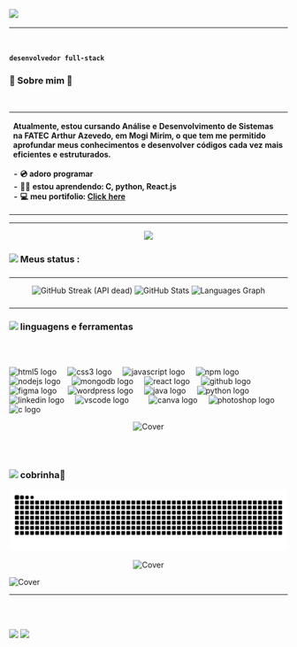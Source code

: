 <!--Created and organized by Bala Karthikeya-->
<!--Reach me out on LinkedIn (alurubalakarthikeya) to get your free README for github!!-->

<img  src="https://i.pinimg.com/originals/a8/d4/46/a8d446aeaded108a90c974a5d6a356d9.gif" width="1000">


<hr/><br>

**`desenvolvedor full-stack`**
        <h3 align="left">
        👾 Sobre mim 🤖
        </h3><br>
<div>
  <table align="center" width="100%">
    <tr>
      <td width="80%">
        <p align="left"><b>Atualmente, estou cursando Análise e Desenvolvimento de Sistemas na FATEC Arthur Azevedo, em Mogi Mirim, o que tem me permitido aprofundar meus conhecimentos e desenvolver códigos cada vez mais eficientes e estruturados.
<br><br>
          - 💿 adoro programar <br>
          - 👨‍💻 estou aprendendo: C, python, React.js<br>
          - 💻 meu portifolio: <a href="https://breno1224.github.io/novo-port/#home" target="_blank">Click here</a></b><br>
        </p>
      </td>
    </tr>
  </table>
</div>

---

<div align="center">
  <img src="https://i.pinimg.com/originals/08/7b/fb/087bfb3a72c8f5af8a14c7b20352dafd.gif">
</div>
<h3 align="left"><img src="https://user-images.githubusercontent.com/74038190/226127913-88de86d3-8437-45b9-a3b6-e746b47f655a.gif" height="20">  Meus status :</h3>

###
---

<div align="center">
  <img src="https://github-readme-streak-stats-drab-phi.vercel.app?user=Breno1224&theme=radical&include_all_commits=true&locale=pt-br" width="350" alt="GitHub Streak (API dead) " />
  <img src="https://github-readme-stats.vercel.app/api?username=Breno1224&theme=radical&show_icons=true&rank_icon=github&include_all_commits=true&locale=pt-br" width="350" alt="GitHub Stats" />
  <img src="https://github-readme-stats.vercel.app/api/top-langs/?username=Breno1224&hide_progress=true&theme=radical&include_all_commits=true&locale=pt-br" width="350" alt="Languages Graph" />
</div>



###
---
<h3 align="left"><img src="https://user-images.githubusercontent.com/74038190/212284087-bbe7e430-757e-4901-90bf-4cd2ce3e1852.gif" height="20"> linguagens e ferramentas</h3>

###

<br clear="both">


###

<div align="left">
  <img src="https://cdn.jsdelivr.net/gh/devicons/devicon/icons/html5/html5-original.svg" height="30" alt="html5 logo"  />
  <img width="12" />
  <img src="https://cdn.jsdelivr.net/gh/devicons/devicon/icons/css3/css3-original.svg" height="30" alt="css3 logo"  />
  <img width="12" />
  <img src="https://cdn.jsdelivr.net/gh/devicons/devicon/icons/javascript/javascript-original.svg" height="30" alt="javascript logo"  />
  <img width="12" />
  <img src="https://cdn.jsdelivr.net/gh/devicons/devicon/icons/npm/npm-original-wordmark.svg" height="30" alt="npm logo"  />
  <img width="12" />
  <img src="https://cdn.jsdelivr.net/gh/devicons/devicon/icons/nodejs/nodejs-original.svg" height="30" alt="nodejs logo"  />
  <img width="12" />
  <img src="https://cdn.jsdelivr.net/gh/devicons/devicon/icons/mongodb/mongodb-original.svg" height="30" alt="mongodb logo"  />
  <img width="12" />
  <img src="https://cdn.jsdelivr.net/gh/devicons/devicon/icons/react/react-original.svg" height="30" alt="react logo"  />
  <img width="12" />
  <img src="https://cdn.jsdelivr.net/gh/devicons/devicon/icons/github/github-original.svg" height="30" alt="github logo"  />
  <img width="12" />
  <img src="https://cdn.jsdelivr.net/gh/devicons/devicon/icons/figma/figma-original.svg" height="30" alt="figma logo"  />
  <img width="12" />
  <img src="https://cdn.jsdelivr.net/gh/devicons/devicon/icons/wordpress/wordpress-original.svg" height="30" alt="wordpress logo"  />
  <img width="12" />
  <img src="https://cdn.jsdelivr.net/gh/devicons/devicon/icons/java/java-original.svg" height="30" alt="java logo"  />
  <img width="12" />
  <img src="https://cdn.jsdelivr.net/gh/devicons/devicon/icons/python/python-original.svg" height="30" alt="python logo"  />
  <img width="12" />
  <img src="https://cdn.jsdelivr.net/gh/devicons/devicon/icons/linkedin/linkedin-original.svg" height="30" alt="linkedin logo"  />
  <img width="12" />
  <img src="https://cdn.jsdelivr.net/gh/devicons/devicon/icons/vscode/vscode-original.svg" height="30" alt="vscode logo"  />
   <img width="12" />
  <img width="12" />
  <img src="https://cdn.jsdelivr.net/gh/devicons/devicon/icons/canva/canva-original.svg" height="30" alt="canva logo"  />
  <img width="12" />
  <img src="https://cdn.jsdelivr.net/gh/devicons/devicon/icons/photoshop/photoshop-plain.svg" height="30" alt="photoshop logo"  />
  <img width="12" />
  <img src="https://cdn.jsdelivr.net/gh/devicons/devicon/icons/c/c-original.svg" height="30" alt="c logo"  />
  <img width="12" />

   
  
</div>
<p align="center" >
     <img 
     src="https://i.pinimg.com/originals/b4/e3/71/b4e371619042d1e80918d09904e90f7d.gif" tyle="width: 100%; max-width: 800px;" alt="Cover" /> 
</p>

##




<br clear="both">
<h3> <img src="https://i.pinimg.com/originals/6c/62/87/6c62876ccccef57dd0377eb5f9d1af07.gif" height="20"> cobrinha🐍</h3>
<img src="https://raw.githubusercontent.com/Breno1224/Breno1224/output/snake.svg" alt="Snake animation" />
<br>

<p align="center">
  <img  
  src="https://i.pinimg.com/originals/52/8d/cb/528dcbfa42d264fa319b4ebbdd62c775.gif" height="170px" alt="Cover" />
 

</p>
<p   align="left">
  <img 
  src="https://preview.redd.it/r69zzlrdo5w11.jpg?width=640&crop=smart&auto=webp&s=b70dc4201afec3af107e461576b39aa4bdb285e7" height="170px"  alt="Cover" />
</p>

---
 
<br><br>
<div>
<img src="https://komarev.com/ghpvc/?username=Breno1224&style=for-the-badge&color=brightgreen" > 
<img src="https://i.pinimg.com/originals/07/28/0f/07280feab38331d37457774d24f5dd1d.gif" height="70">
</div>
<br>

